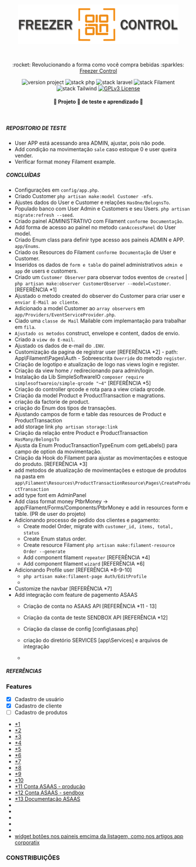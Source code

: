 <p align="center">
	<a href="#"  target="_blank" title="Sistema de gestão de freezers">
		<img src="/public/images/brands/logo-v-1024.png" alt="Sistema de gestão de freezers" width="440px">
	</a>
</p>

<br>

<p align="center">:rocket: Revolucionando a forma como você compra bebidas :sparkles: <a href="https://github.com/icarojobs/freezer-control">Freezer Control</a></p>

<p align="center">
	<img src="https://img.shields.io/badge/version project-1.0-brightgreen" alt="version project">
    <img src="https://img.shields.io/badge/Php-8.2-informational" alt="stack php">
    <img src="https://img.shields.io/badge/Laravel-10.46-informational&color=brightgreen" alt="stack laravel">
    <img src="https://img.shields.io/badge/Filament-3.2-informational" alt="stack Filament">
    <img src="https://img.shields.io/badge/TailwindCss-3.1-informational" alt="stack Tailwind">
	<a href="https://opensource.org/licenses/GPL-3.0">
		<img src="https://img.shields.io/badge/license-MIT-blue.svg" alt="GPLv3 License">
	</a>
</p>

<h4 align="center"> 
	🚧  Projeto 🚀 de teste e aprendizado  🚧
</h4>

<br>

##### REPOSITORIO DE TESTE
- User APP está acessando area ADMIN, ajustar, pois não pode.
- Add condição na movimentação `sale` caso estoque 0 e user queira vender.
- Verificar format money Filament example.

##### CONCLUÍDAS
- Configurações em `config/app.php`.
- Criado Customer `php artisan make:model Customer -mfs`.
- Ajustes dados do User e Customer e relações `HasOne/BelognsTo`.
- Populado banco com User Admin e Customers e seu Users. `php artisan migrate:refresh --seed`.
- Criado painel ADMINISTRATIVO com Filament `conforme Documentação`.
- Add forma de acesso ao painel no metodo `canAccessPanel` do User model.
- Criado Enum class para definir type acesso aos paineis ADMIN e APP. `app/Enums`.
- Criado os Resources do Filament `conforme Documentação` de User e Customer.
- Inseridos os dados de `form e table` do painel administrativos `admin e app` de users e customers.
- Criado um `Customer Observer` para observar todos eventos de `created` | `php artisan make:observer CustomerObserver --model=Customer`. [REFERÊNCIA *1]
- Ajustado o metodo created do observer do Customer para criar user e `enviar E-Mail ao cliente`.
- Adicionado a model Customer ao `array observers` em `app/Providers/EventServiceProvider.php`.
- Ciado uma `classe de Mail` Mailable com implemantação para trabalhar em `fila`.
- `Ajustado os metodos` construct, envelope e content, dados de envio.
- Criado a `view do E-mail`.
- Ajustado os dados de e-mail do `.ENV`.
- Customização da pagina de registrar user [REFERÊNCIA *2]
        - path: App\Filament\Pages\Auth
        - Sobreescrita `Override` do metodo `register`.
- Criação de logotipo e atualização de logo nas views login e register.
- Criação da view home `/` redirecionando para admin/login.
- Instalação da Lib SimpleSoftwareIO `composer require simplesoftwareio/simple-qrcode "~4"` [REFERÊNCIA *5]
- Criação do controller qrcode e rota para a view criada qrcode.
- Criação da model Product e ProductTransaction e magrations.
- criação da factorie de product.
- criação do Enum dos tipos de transações.
- Ajustando campos de form e table das resources de Product e ProductTransaction
- add storage link `php artisan storage:link`
- Criação da relação entre Product e ProductTransaction `HasMany/BelongsTo`
- Ajusta da Enum ProducTransactionTypeEnum com getLabels() para campo de option da movimentação.
- Criação da Hook do Filament para ajustar as movimentações e estoque do produto. [REFERÊNCIA *3]
- add metodos de atualização de movimentações e estoque de produtos na pasta em `app\Filament\Resources\ProductTransactionResource\Pages\CreateProductTransaction`
- add type font em AdminPanel
- Add class format money PtbrMoney -> app/Filament/Forms/Components/PtbrMoney e add in resources form e table. (PR de user do projeto)
- Adicionando processo de pedido dos clientes e pagamento:
    - Create model Order, migrate with `customer_id, items, total, status`
    - Create Enum status order.
    - Create resource Filament `php artisan make:filament-resource Order --generate`
    - Add component filament `repeater` [REFERÊNCIA *4]
    - Add component filament `wizard` [REFERÊNCIA *6]
- Adicionando Profile user [REFERÊNCIA *8-9-10]
    - `php artisan make:filament-page Auth/EditProfile`
    -
- Customize the navbar [REFERÊNCIA *7]
- Add integração com feature de pagemento ASAAS
    - Criação de conta no ASAAS API [REFERÊNCIA *11 - 13]
    - Criação da conta de teste SENDBOX API [REFERÊNCIA *12]
    - Criação da classe de config [config\asaas.php]
    - criação do diretório SERVICES [app\Services] e arquivos de integração

    - 

##### REFERÊNCIAS

### Features

- [x] Cadastro de usuário
- [x] Cadastro de cliente
- [ ] Cadastro de produtos

- [*1](https://laravel.com/docs/10.x/eloquent#observers)
- [*2](https://filamentphp.com/docs/3.x/panels/users#customizing-the-authentication-features)
- [*3](https://filamentphp.com/docs/3.x/panels/resources/creating-records#customizing-data-before-saving)
- [*4](https://filamentphp.com/docs/3.x/forms/fields/repeater)
- [*5](https://harrk.dev/qr-code-generator-in-laravel-10-tutorial/)
- [*6](https://filamentphp.com/docs/3.x/forms/layout/wizard)
- [*7](https://www.youtube.com/watch?v=mEfkoeEirrM)
- [*8](https://filamentphp.com/docs/3.x/panels/pages)
- [*9](https://filamentphp.com/docs/3.x/panels/users#customizing-the-authentication-features)
- [*10](https://www.youtube.com/watch?v=heu_ZLx7Q34&list=PL9zLINrtn0_pNgp-PjrvQXi7fctF-idNC&index=18&t=2s&pp=gAQBiAQB)
- [*11 Conta ASAAS - producão](https://www.asaas.com/)
- [*12 Conta ASAAS - sendbox](https://sandbox.asaas.com/)
- [*13 Documentação ASAAS](https://docs.asaas.com/reference/comece-por-aqui)
- []()
- []()
- []()
- []()
- []()
- [widget botões nos paineis emcima da listagem, como nos artigos app corporatix](https://filamentphp.com/docs/3.x/panels/resources/widgets#creating-a-resource-widget)


### CONSTRIBUIÇÕES

